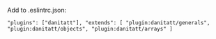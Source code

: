 Add to .eslintrc.json:

`
    "plugins": ["danitatt"],
    "extends": [
        "plugin:danitatt/generals",
        "plugin:danitatt/objects",
        "plugin:danitatt/arrays"
    ]
`